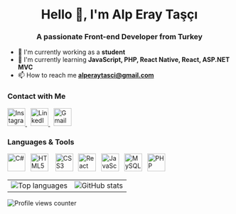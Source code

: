 <h1 align="center">Hello 👋, I'm Alp Eray Taşçı</h1>
<h3 align="center">A passionate Front-end Developer from Turkey</h3>

- 🔭 I'm currently working as a **student**
- 🌱 I'm currently learning **JavaScript, PHP, React Native, React, ASP.NET MVC**
- 📫 How to reach me <a href="mailto:alperaytasci@gmail.com">**alperaytasci@gmail.com**</a>  

### Contact with Me

<p align="left">
  <a href="https://instagram.com/alperaytasci" target="_blank">
    <img src="https://cdn.simpleicons.org/instagram/E4405F" height="40" alt="Instagram logo"/>
  </a>
  &nbsp;
  <a href="https://www.linkedin.com/in/alperaytasci" target="_blank">
    <img src="https://cdn.jsdelivr.net/gh/devicons/devicon/icons/linkedin/linkedin-original.svg" height="40" alt="LinkedIn logo"/>
  </a>
  &nbsp;
  <a href="mailto:alperaytasci@gmail.com" target="_blank">
    <img src="https://cdn.simpleicons.org/gmail/D14836" height="40" alt="Gmail logo"/>
  </a>
</p>

### Languages & Tools

<p align="left">
  <img src="https://cdn.jsdelivr.net/gh/devicons/devicon/icons/csharp/csharp-original.svg" height="40" alt="C#"/>
  &nbsp;
  <img src="https://cdn.jsdelivr.net/gh/devicons/devicon/icons/html5/html5-original.svg" height="40" alt="HTML5"/>
  &nbsp;&nbsp;
  <img src="https://cdn.jsdelivr.net/gh/devicons/devicon/icons/css3/css3-original.svg" height="40" alt="CSS3"/>
  &nbsp;
  <img src="https://cdn.jsdelivr.net/gh/devicons/devicon/icons/react/react-original.svg" height="40" alt="React Native"/>
  &nbsp;
  <img src="https://cdn.jsdelivr.net/gh/devicons/devicon/icons/javascript/javascript-original.svg" height="40" alt="JavaScript"/>
  &nbsp;
  <img src="https://cdn.jsdelivr.net/gh/devicons/devicon/icons/mysql/mysql-original.svg" height="40" alt="MySQL"/>
  &nbsp;
  <img src="https://cdn.jsdelivr.net/gh/devicons/devicon/icons/php/php-original.svg" height="40" alt="PHP"/>
</p>

<table>
  <tr>
    <td>
      <img src="https://github-readme-stats.vercel.app/api/top-langs?username=alpperay&show_icons=true&theme=dark&locale=en&layout=compact" alt="Top languages" />
    </td>
    <td>
      <img src="https://github-readme-stats.vercel.app/api?username=alpperay&show_icons=true&theme=dark&locale=en" alt="GitHub stats" />
    </td>
  </tr>
</table>


<p align="left">
  <img src="https://komarev.com/ghpvc/?username=alpperay" alt="Profile views counter" />
</p>
